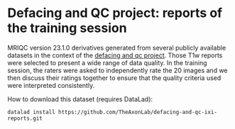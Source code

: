 # Defacing and QC project: reports of the training session 
MRIQC version 23.1.0 derivatives generated from several publicly available datasets in the context of the [defacing and qc project](https://github.com/TheAxonLab/defacing-and-qc-analysis).
Those T1w reports were selected to present a wide range of data quality. In the training session, the raters were asked to independently rate the 20 images and we then discuss their ratings together to ensure that the quality criteria used were interpreted consistently.

How to download this dataset (requires DataLad):

```
datalad install https://github.com/TheAxonLab/defacing-and-qc-ixi-reports.git
```

